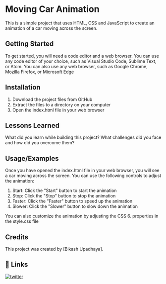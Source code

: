 # Moving Car Animation

This is a simple project that uses HTML, CSS and JavaScript to create an animation of a car moving across the screen.


## Getting Started

To get started, you will need a code editor and a web browser. You can use any code editor of your choice, such as Visual Studio Code, Sublime Text, or Atom. You can also use any web browser, such as Google Chrome, Mozilla Firefox, or Microsoft Edge
## Installation

1. Download the project files from GitHub
2. Extract the files to a directory on your computer
3. Open the index.html file in your web browser
    
## Lessons Learned

What did you learn while building this project? What challenges did you face and how did you overcome them?


## Usage/Examples

Once you have opened the index.html file in your web browser, you will see a car moving across the screen. You can use the following controls to adjust the animation:

1. Start: Click the "Start" button to start the animation
2. Stop: Click the "Stop" button to stop the animation
3. Faster: Click the "Faster" button to speed up the animation
4. Slower: Click the "Slower" button to slow down the animation

You can also customize the animation by adjusting the CSS 6. properties in the style.css file


## Credits
 
 This project was created by [Bikash Upadhaya].
 
## 🔗 Links

[![twitter](https://twitter.com/biggybik)](https://twitter.com/)


